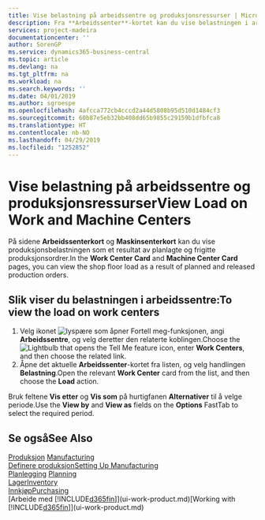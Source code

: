 ```yaml
---
title: Vise belastning på arbeidssentre og produksjonsressurser | Microsoft-dokumentasjon
description: Fra **Arbeidssenter**-kortet kan du vise belastningen i arbeidssentrene som et resultat av frigitte produksjonsordrer.
services: project-madeira
documentationcenter: ''
author: SorenGP
ms.service: dynamics365-business-central
ms.topic: article
ms.devlang: na
ms.tgt_pltfrm: na
ms.workload: na
ms.search.keywords: ''
ms.date: 04/01/2019
ms.author: sgroespe
ms.openlocfilehash: 4afcca772cb4cccd2a44d5808b95d510d1484cf3
ms.sourcegitcommit: 60b87e5eb32bb408dd65b9855c29159b1dfbfca8
ms.translationtype: HT
ms.contentlocale: nb-NO
ms.lasthandoff: 04/29/2019
ms.locfileid: "1252852"
---
```

# <a name="view-load-on-work-and-machine-centers"></a><span data-ttu-id="993ec-103">Vise belastning på arbeidssentre og produksjonsressurser</span><span class="sxs-lookup"><span data-stu-id="993ec-103">View Load on Work and Machine Centers</span></span>
<span data-ttu-id="993ec-104">På sidene **Arbeidssenterkort** og **Maskinsenterkort** kan du vise produksjonsbelastningen som et resultat av planlagte og frigitte produksjonsordrer.</span><span class="sxs-lookup"><span data-stu-id="993ec-104">In the **Work Center Card** and **Machine Center Card** pages, you can view the shop floor load as a result of planned and released production orders.</span></span>    

## <a name="to-view-the-load-on-work-centers"></a><span data-ttu-id="993ec-105">Slik viser du belastningen i arbeidssentre:</span><span class="sxs-lookup"><span data-stu-id="993ec-105">To view the load on work centers</span></span>  
1.  <span data-ttu-id="993ec-106">Velg ikonet ![lyspære som åpner Fortell meg-funksjonen](media/ui-search/search_small.png "Fortell hva du vil gjøre"), angi **Arbeidssentre**, og velg deretter den relaterte koblingen.</span><span class="sxs-lookup"><span data-stu-id="993ec-106">Choose the ![Lightbulb that opens the Tell Me feature](media/ui-search/search_small.png "Tell me what you want to do") icon, enter **Work Centers**, and then choose the related link.</span></span>  
2.  <span data-ttu-id="993ec-107">Åpne det aktuelle **Arbeidssenter**-kortet fra listen, og velg handlingen **Belastning**.</span><span class="sxs-lookup"><span data-stu-id="993ec-107">Open the relevant **Work Center** card from the list, and then choose the **Load** action.</span></span>  

<span data-ttu-id="993ec-108">Bruk feltene **Vis etter** og **Vis som** på hurtigfanen **Alternativer** til å velge periode.</span><span class="sxs-lookup"><span data-stu-id="993ec-108">Use the **View by** and **View as** fields on the **Options** FastTab to select the required period.</span></span>  

## <a name="see-also"></a><span data-ttu-id="993ec-109">Se også</span><span class="sxs-lookup"><span data-stu-id="993ec-109">See Also</span></span>  
<span data-ttu-id="993ec-110">[Produksjon](production-manage-manufacturing.md)  </span><span class="sxs-lookup"><span data-stu-id="993ec-110">[Manufacturing](production-manage-manufacturing.md)  </span></span>  
[<span data-ttu-id="993ec-111">Definere produksjon</span><span class="sxs-lookup"><span data-stu-id="993ec-111">Setting Up Manufacturing</span></span>](production-configure-production-processes.md)  
<span data-ttu-id="993ec-112">[Planlegging](production-planning.md)    </span><span class="sxs-lookup"><span data-stu-id="993ec-112">[Planning](production-planning.md)    </span></span>  
[<span data-ttu-id="993ec-113">Lager</span><span class="sxs-lookup"><span data-stu-id="993ec-113">Inventory</span></span>](inventory-manage-inventory.md)  
[<span data-ttu-id="993ec-114">Innkjøp</span><span class="sxs-lookup"><span data-stu-id="993ec-114">Purchasing</span></span>](purchasing-manage-purchasing.md)  
<span data-ttu-id="993ec-115">[Arbeide med [!INCLUDE[d365fin](includes/d365fin_md.md)]](ui-work-product.md)</span><span class="sxs-lookup"><span data-stu-id="993ec-115">[Working with [!INCLUDE[d365fin](includes/d365fin_md.md)]](ui-work-product.md)</span></span>
